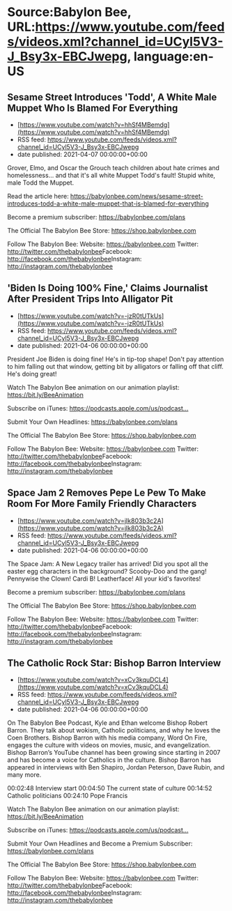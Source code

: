 # Source:Babylon Bee, URL:https://www.youtube.com/feeds/videos.xml?channel_id=UCyl5V3-J_Bsy3x-EBCJwepg, language:en-US

## Sesame Street Introduces 'Todd', A White Male Muppet Who Is Blamed For Everything
 - [https://www.youtube.com/watch?v=hhSf4MBemdg](https://www.youtube.com/watch?v=hhSf4MBemdg)
 - RSS feed: https://www.youtube.com/feeds/videos.xml?channel_id=UCyl5V3-J_Bsy3x-EBCJwepg
 - date published: 2021-04-07 00:00:00+00:00

Grover, Elmo, and Oscar the Grouch teach children about hate crimes and homelessness... and that it's all white Muppet Todd's fault! Stupid white, male Todd the Muppet.

Read the article here: https://babylonbee.com/news/sesame-street-introduces-todd-a-white-male-muppet-that-is-blamed-for-everything

Become a premium subscriber: https://babylonbee.com/plans​

The Official The Babylon Bee Store: https://shop.babylonbee.com​

Follow The Babylon Bee:
Website: https://babylonbee.com​
Twitter: http://twitter.com/thebabylonbee​
Facebook: http://facebook.com/thebabylonbee​
Instagram: http://instagram.com/thebabylonbee

## 'Biden Is Doing 100% Fine,' Claims Journalist After President Trips Into Alligator Pit
 - [https://www.youtube.com/watch?v=-jzR0tUTkUs](https://www.youtube.com/watch?v=-jzR0tUTkUs)
 - RSS feed: https://www.youtube.com/feeds/videos.xml?channel_id=UCyl5V3-J_Bsy3x-EBCJwepg
 - date published: 2021-04-06 00:00:00+00:00

President Joe Biden is doing fine! He's in tip-top shape! Don't pay attention to him falling out that window, getting bit by alligators or falling off that cliff. He's doing great!

Watch The Babylon Bee animation on our animation playlist: https://bit.ly/BeeAnimation​  

Subscribe on iTunes: https://podcasts.apple.com/us/podcast...​

Submit Your Own Headlines: https://babylonbee.com/plans​

The Official The Babylon Bee Store: https://shop.babylonbee.com​

Follow The Babylon Bee:
Website: https://babylonbee.com​
Twitter: http://twitter.com/thebabylonbee​
Facebook: http://facebook.com/thebabylonbee​
Instagram: http://instagram.com/thebabylonbee

## Space Jam 2 Removes Pepe Le Pew To Make Room For More Family Friendly Characters
 - [https://www.youtube.com/watch?v=jIk803b3c2A](https://www.youtube.com/watch?v=jIk803b3c2A)
 - RSS feed: https://www.youtube.com/feeds/videos.xml?channel_id=UCyl5V3-J_Bsy3x-EBCJwepg
 - date published: 2021-04-06 00:00:00+00:00

The Space Jam: A New Legacy trailer has arrived! Did you spot all the easter egg characters in the background? Scooby-Doo and the gang! Pennywise the Clown! Cardi B! Leatherface! All your kid's favorites!

Become a premium subscriber: https://babylonbee.com/plans​

The Official The Babylon Bee Store: https://shop.babylonbee.com​

Follow The Babylon Bee:
Website: https://babylonbee.com​
Twitter: http://twitter.com/thebabylonbee​
Facebook: http://facebook.com/thebabylonbee​
Instagram: http://instagram.com/thebabylonbee

## The Catholic Rock Star: Bishop Barron Interview
 - [https://www.youtube.com/watch?v=xCv3kquDCL4](https://www.youtube.com/watch?v=xCv3kquDCL4)
 - RSS feed: https://www.youtube.com/feeds/videos.xml?channel_id=UCyl5V3-J_Bsy3x-EBCJwepg
 - date published: 2021-04-06 00:00:00+00:00

On The Babylon Bee Podcast, Kyle and Ethan welcome Bishop Robert Barron. They talk about wokism, Catholic politicians, and why he loves the Coen Brothers. Bishop Barron with his media company, Word On Fire, engages the culture with videos on movies, music, and evangelization. Bishop Barron’s YouTube channel has been growing since starting in 2007 and has become a voice for Catholics in the culture. Bishop Barron has appeared in interviews with Ben Shapiro, Jordan Peterson, Dave Rubin, and many more. 

00:02:48 Interview start
00:04:50 The current state of culture
00:14:52 Catholic politicians 
00:24:10 Pope Francis 

Watch The Babylon Bee animation on our animation playlist: https://bit.ly/BeeAnimation​​  

Subscribe on iTunes: https://podcasts.apple.com/us/podcast...​

Submit Your Own Headlines and Become a Premium Subscriber: https://babylonbee.com/plans​​

The Official The Babylon Bee Store: https://shop.babylonbee.com​​

Follow The Babylon Bee:
Website: https://babylonbee.com​​
Twitter: http://twitter.com/thebabylonbee​​
Facebook: http://facebook.com/thebabylonbee​​
Instagram: http://instagram.com/thebabylonbee

